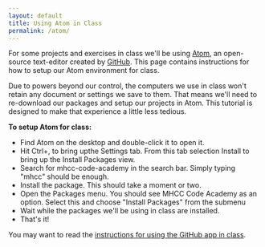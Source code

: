 ```yaml
---
layout: default
title: Using Atom in Class
permalink: /atom/
---
```


For some projects and exercises in class we'll be using [Atom](http://atom.io), an open-source text-editor created by [GitHub](http://github.com). This page contains instructions for how to setup our Atom environment for class.

Due to powers beyond our control, the computers we use in class won't retain any document or settings we save to them. That means we'll need to re-download our packages and setup our projects in Atom. This tutorial is designed to make that experience a little less tedious.

**To setup Atom for class:**

- Find Atom on the desktop and double-click it to open it.
- Hit Ctrl+, to bring upthe Settings tab. From this tab selection Install to bring up the Install Packages view.
- Search for mhcc-code-academy in the search bar. Simply typing "mhcc" should be enough.
- Install the package. This should take a moment or two.
- Open the Packages menu. You should see MHCC Code Academy as an option. Select this and choose "Install Packages" from the submenu
- Wait while the packages we'll be using in class are installed.
- That's it!

You may want to read the [instructions for using the GitHub app in class](/github-app).